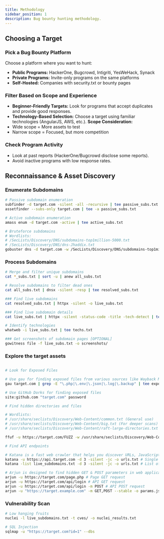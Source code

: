 ```yaml
---
title: Methodology
sidebar_position: 1
description: Bug bounty hunting methodology.
---
```


## Choosing a Target

### Pick a Bug Bounty Platform
Choose a platform where you want to hunt:
- **Public Programs:** HackerOne, Bugcrowd, Intigriti, YesWeHack, Synack
- **Private Programs:** Invite-only programs on the same platforms
- **Self-Hosted:** Companies with security.txt or bounty pages

### Filter Based on Scope and Experience
- **Beginner-Friendly Targets:** Look for programs that accept duplicates and provide good responses.
- **Technology-Based Selection:** Choose a target using familiar technologies (AngularJS, AWS, etc.).
**Scope Consideration:**
- Wide scope = More assets to test
- Narrow scope = Focused, but more competition

### Check Program Activity
- Look at past reports (HackerOne/Bugcrowd disclose some reports).
- Avoid inactive programs with low response rates.

## Reconnaissance & Asset Discovery

### Enumerate Subdomains
```bash
# Passive subdomain enumeration
subfinder -d target.com -silent -all -recursive | tee passive_subs.txt
assetfinder --subs-only target.com | tee -a passive_subs.txt

# Active subdomain enumeration
amass enum -d target.com -active | tee active_subs.txt

# Bruteforce subdomains
# Wordlists:
# /SecLists/Discovery/DNS/subdomains-top1million-5000.txt
# /SecLists/Discovery/DNS/dns-Jhaddix.txt
gobuster dns -d target.com -w /SecLists/Discovery/DNS/subdomains-top1million-5000.txt -t 50 | tee brute_subs.txt
```

### Process Subdomains
```bash
# Merge and filter unique subdomains
cat *_subs.txt | sort -u | anew all_subs.txt

# Resolve subdomains to filter dead ones
cat all_subs.txt | dnsx -silent -resp | tee resolved_subs.txt

### Find live subdomains
cat resolved_subs.txt | httpx -silent -o live_subs.txt

### Find live subdomain details
cat live_subs.txt | httpx -silent -status-code -title -tech-detect | tee live_subs_details.txt

# Identify technologies
whatweb -i live_subs.txt | tee techs.txt

### Get screenshots of subdomain pages [OPTIONAL]
gowitness file -f live_subs.txt -o screenshots/
```

### Explore the target assets

```bash

# Look for Exposed Files

# Use gau for finding exposed files from various sources like Wayback Machine, Common Crawl, AlienVault, etc.
gau target.com | grep -E "\.php|\.env|\.json|\.log|\.backup" | tee exposed_files.txt

# Use GitHub Dorks for finding exposed files
site:github.com "target.com" password

# Find hidden directories and files

# Wordlists: 
# /usr/share/seclists/Discovery/Web-Content/common.txt (General use)
# /usr/share/seclists/Discovery/Web-Content/big.txt (For deeper scans)
# /usr/share/seclists/Discovery/Web-Content/raft-large-directories.txt (For exhaustive scans)

ffuf -u https://target.com/FUZZ -w /usr/share/seclists/Discovery/Web-Content/common.txt -o dirs.txt

# Find API endpoints

# Katana is a fast web crawler that helps you discover URLs, JavaScript files, parameters, and endpoints from a target website.
katana -u https://api.target.com -d 3 -silent -jc -o urls.txt # Single target
katana -list live_subdomains.txt -d 3 -silent -jc -o urls.txt # List of targets

# Arjun is designed to find hidden GET & POST parameters in web applications, which can help in identifying injection points for vulnerabilities like XSS, SQLi, and SSRF.
arjun -u https://target.com/page.php # Page GET request
arjun -u https://target.com/api/login # API GET request
arjun -u https://target.com/api/login -m POST # API POST request
arjun -u "https://target.example.com" -m GET,POST --stable -o params.json


```

### Vulnerability Scan

```bash
# Low hanging fruits
nuclei -l live_subdomains.txt -t cves/ -o nuclei_results.txt

# SQL Injection
sqlmap -u "https://target.com?id=1" --dbs

```
